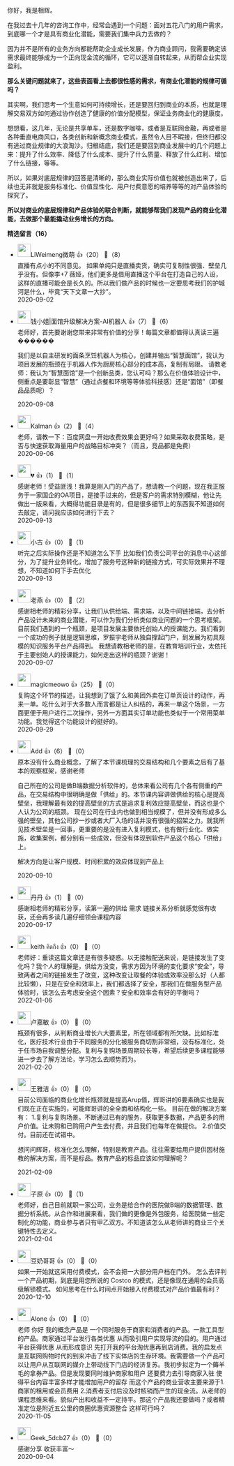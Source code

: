你好，我是相辉。

在我过去十几年的咨询工作中，经常会遇到一个问题：面对五花八门的用户需求，到底哪一个才是具有商业化潜能，需要我们集中兵力去做的？

因为并不是所有的业务方向都能帮助企业成长发展，作为商业顾问，我需要确定该需求最终能够成为一个正向现金流的循环，它可以逐渐自转起来，从而帮企业实现盈利。

**那么关键问题就来了，这些表面看上去都很性感的需求，有商业化潜能的规律可循吗？**

其实啊，我们思考一个生意如何可持续增长，还是要回归到商业的本质，也就是理解交易双方如何通过协作创造了健康的价值分配模型，保证业务商业化的健康度。

想想看，这几年，无论是共享单车，还是数字咖啡，或者是互联网金融，再或者是各种垂直电商风口，各类创新和新概念商业模式，虽然令人目不暇接，但终归都没有逃过商业规律的大浪淘沙。归根结底，我们还是要回到商业发展中的几个问题上来：提升了什么效率、降低了什么成本、提升了什么质量、释放了什么红利、增加了什么链接，等等。

所以，如果对底层规律的回答是清晰的，那么商业实际价值也就被创造出来了，后续也无非就是服务标准化、价值显性化、用户付费意愿的培养等等的对产品体验的探究了。

**所以对商业的底层规律和产品体验的联合判断，就能够帮我们发现产品的商业化潜能，去做那个最能撬动业务增长的方向。**
<div><strong>精选留言（16）</strong></div><ul>
<li><img src="https://static001.geekbang.org/account/avatar/00/20/fa/a8/d984f446.jpg" width="30px"><span>LiWeimeng微萌</span> 👍（20） 💬（8）<div>直播有点小的不同意见。
如果单纯只是直播卖货，确实可复制性很强、壁垒几乎没有。但像李+7 薇娅，他们更多是借用直播这个平台在打造自己的人设，这样的直播可能会是长久的。所以我们做产品的时候也一定要思考我们的护城河是什么，毕竟“天下文章一大抄”。</div>2020-09-02</li><br/><li><img src="https://static001.geekbang.org/account/avatar/00/20/fa/da/3478b301.jpg" width="30px"><span>钱小姐|面馆升级解决方案-AI机器人</span> 👍（7） 💬（6）<div>老师好，首先要谢谢您带来非常有价值的分享！每篇文章都值得认真读三遍������ 

我们是以自主研发的面条烹饪机器人为核心，创建并输出“智慧面馆”，我认为项目发展的瓶颈在于机器人作为厨房核心部分的成本高，复制有局限。
请教老师：我认为“智慧面馆”是一个创新品类，您认可吗？那么在价值体验设计中，侧重点是要彰显“智慧”（通过点餐和环境等等体验科技感）还是“面馆”（即餐品品质呢）？</div>2020-09-08</li><br/><li><img src="https://static001.geekbang.org/account/avatar/00/10/63/0f/991013c7.jpg" width="30px"><span>Kalman</span> 👍（2） 💬（4）<div>老师，请教一下：百度网盘一开始收费效果会更好吗？如果采取收费策略，是否与快速获取海量用户的战略目标冲突？（而且，竞品都是免费）</div>2020-09-06</li><br/><li><img src="https://static001.geekbang.org/account/avatar/00/21/26/ea/40580dd2.jpg" width="30px"><span>💔</span> 👍（1） 💬（1）<div>感谢老师！受益匪浅！我算是刚入门的产品了，想请教一个问题，现在我正服务于一家国企的OA项目，是接手过来的，但是客户的需求特别模糊，他让先做出一版来看，大概得功能目录是有的，但是很多细节上的东西我不知道如何去敲定，请问我应该如何进行下去？</div>2020-09-13</li><br/><li><img src="https://static001.geekbang.org/account/avatar/00/21/42/e9/4f3df2d6.jpg" width="30px"><span>小古</span> 👍（0） 💬（1）<div>听完之后实际操作还是不知道怎么下手
比如我们负责公司平台的消息中心这部分，为了提升业务转化，增加了服务号这种新的链接方式，可实际效果并不理想，不知道如何下手去优化</div>2020-09-13</li><br/><li><img src="https://static001.geekbang.org/account/avatar/00/1d/35/f5/68cef292.jpg" width="30px"><span>老燕</span> 👍（0） 💬（2）<div>感谢相老师的精彩分享，让我们从供给端、需求端，以及中间链接端，去分析产品设计未来的商业潜能，可以作为我们分析类似商业问题的一个思考框架。
目前我们遇到的一个瓶颈，是项目发展主要依托创始人的授课能力。我们看到一个成功的例子就是逻辑思维，罗振宇老师从独自撑起门户，到发展为初具规模的知识服务平台产品得到。
我想请教相老师的是，在教育培训行业，太依托于主要创始人的授课能力，如何走出这样的瓶颈？谢谢！</div>2020-09-07</li><br/><li><img src="https://static001.geekbang.org/account/avatar/00/21/26/ba/ec07dc6f.jpg" width="30px"><span>magicmeowo</span> 👍（25） 💬（0）<div>复购这个环节的描述，让我想到了饿了么和美团外卖在订单页设计的动作，再来一单。吃什么对于大多数人而言都是让人纠结的，再来一单这个场景，一方面更便于用户进行二次操作，另外一方面其实订单功能也类似于一个常用菜单功能。我觉得这个功能设计的挺好的。</div>2020-09-29</li><br/><li><img src="https://static001.geekbang.org/account/avatar/00/20/ec/ee/0a1bf7eb.jpg" width="30px"><span>Add</span> 👍（6） 💬（0）<div>原本没有什么商业概念，了解了本节课梳理的交易结构和几个要素之后有了基本的观察框架，感谢老师

自己所在的公司是做B端数据分析软件的，总体来看公司有几个各有侧重的产品，在交易结构中很明确是做「供给」的。本节课内容讲做供给的核心是提高壁垒，我理解最有效的提高壁垒的方式是追求复利效应提高壁垒，而这也是个人认为公司的瓶颈。
现在公司在行业内也做到相当规模了，但并没有形成多么强的壁垒，其他公司抄一抄或者大厂入场的话并没有很强的招架之力。就我所见技术壁垒是一回事，更重要的是没有进入复利模式，也有做行业化、做实施，收集案例，都分别有一些成效，但没有体现到软件产品这个核心「供给」上。

解决方向是让客户规模、时间积累的效应体现到产品上</div>2020-09-10</li><br/><li><img src="https://static001.geekbang.org/account/avatar/00/20/ee/d0/9c9dbf59.jpg" width="30px"><span>丹丹</span> 👍（1） 💬（0）<div>感谢相老师的精彩分享，读第一遍的供给 需求 链接关系分析就感觉很有收获，还会再多读几遍仔细领会课程内容</div>2020-09-17</li><br/><li><img src="https://static001.geekbang.org/account/avatar/00/15/aa/94/8e2f3d7c.jpg" width="30px"><span>keith คิดถึง</span> 👍（0） 💬（0）<div>老师好：重读这篇文章还是有很多疑惑。以无接触配送来说，是链接发生了变化吗？我个人的理解是，供给方没变，需求方因为环境的变化要求“安全”，导致两者之间的链接发生了改变，这种改变让取餐的体验或效率没那么好（人都比较懒），只是在安全和效率上，我们都选择了安全，那我们在做服务型产品体验时，该怎么去考虑安全这个因素？安全和效率会有好的平衡吗？</div>2022-01-06</li><br/><li><img src="https://static001.geekbang.org/account/avatar/00/13/bd/66/bf0cfd22.jpg" width="30px"><span>卢嘉敏</span> 👍（0） 💬（0）<div>瓶颈有很多，从判断商业增长六大要素里，所在领域都有所欠缺。比如标准化，医疗技术行业由于不同服务的分化被服务商切割非常细，没有标准化，处于任市场自我调整分配。复利与复购场景周期较长等，希望后续更多课程能够进一步去了解方法论，学习怎么去顺势而为。</div>2021-02-20</li><br/><li><img src="https://thirdwx.qlogo.cn/mmopen/vi_32/DYAIOgq83erwW2gTfDGV3cVHiaEP6w7YG8labBINQd1WaQsic0kJ6NydNYt2m7X9Udt7RBBibkqicYa5cNzUwLxtSw/132" width="30px"><span>王雅洁</span> 👍（0） 💬（0）<div>目前公司面临的商业化增长瓶颈就是提高Arup值，辉哥讲的6要素确实也是我们现在正在实施的，可能辉哥讲的全全面和结构化一些。
目前在做的解决方案有：
1.复利与复购场景。不断通过已有的服务，获取更多数据，产品更多的用户价值。让未购和已购用户产生去付费，并且我们也每年在做提价。
2.价值交付。目前还在试错中。

想问问辉哥，标准化怎么理解，特别是教育产品。往往需要给用户提供因材施教的解决方案，而不是标品。教育产品的标品应该如何理解呢？
</div>2021-02-09</li><br/><li><img src="https://static001.geekbang.org/account/avatar/00/25/26/f7/e8c296a0.jpg" width="30px"><span>子原</span> 👍（0） 💬（1）<div>老师好，自己目前就职一家公司，业务是给合作的医院做B端的数据管理、数据分析系统。从合作和进展来看，我们做的更像是外包服务，给医院做一些定制化的功能，商业参与者只有甲乙双方。不知道该怎么从老师讲的商业三个关键特性去定义。</div>2021-02-04</li><br/><li><img src="https://static001.geekbang.org/account/avatar/00/24/12/75/f92f374e.jpg" width="30px"><span>豆奶哥哥</span> 👍（0） 💬（0）<div>如果一开始就这采用付费模式，会不会把一大部分用户档在门外。
怎么去评判一个产品初期，到底是用您所说的 Costco 的模式，还是像现在通用的会员高级解锁模式。
如何思考在什么时间点开始接入付费模式对产品价值最有利？</div>2020-12-10</li><br/><li><img src="https://static001.geekbang.org/account/avatar/00/22/f7/df/cbc02bd2.jpg" width="30px"><span>Alone</span> 👍（0） 💬（0）<div>老师 你好 我的概念产品是 一个同时服务于商家和消费者的产品。一款工具型的产品。商家通过平台发行各类优惠 从而吸引用户实现导流的目的。用户通过平台获得优惠 从而形成意识 先打开我的平台淘优惠再到店消费。我的启发点是互联网购物时代的到来冲击了线下实体店的生存环境。我需要做一个产品可以让用户从互联网的媒介上带动线下门店的经济复苏。我初步拟定为一个薅羊毛的拿券产品。但是发现要同时维护商家和用户 还要费力去引导商家入驻 使得平台内容丰富多样才能增加用户的留存    而这个产品的商业营收主要来源于1.商家的租用或会员费用  2.消费者支付后没及时核销而产生的现金流。从老师的课程思维来看。貌似产出和收益不一定持平。那这个产品我还要做吗？或者精准定位是附近五公里的商圈优惠资源整合 这样可行吗？</div>2020-11-05</li><br/><li><img src="http://thirdwx.qlogo.cn/mmopen/vi_32/Q0j4TwGTfTIE676BPaDURoImmBSftGfdSbTvprYOdCL2qAyNpfib1Z1WxSyrrGSrviaMNhEiaLExxmVJU0yXg0K8g/132" width="30px"><span>Geek_5dcb27</span> 👍（0） 💬（0）<div>感谢分享 收获丰富～</div>2020-09-04</li><br/>
</ul>